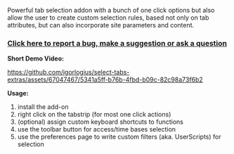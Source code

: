 Powerful tab selection addon with a bunch of one click options but also allow
the user to create custom selection rules, based not only on tab attributes, but
can also incorporate site parameters and content.

### [Click here to report a bug, make a suggestion or ask a question](https://github.com/igorlogius/igorlogius/issues/new/choose)

<b>Short Demo Video:</b>

https://github.com/igorlogius/select-tabs-extras/assets/67047467/5341a5ff-b76b-4fbd-b09c-82c98a73f6b2

<b>Usage:</b>
<ol>
  <li>install the add-on</li>
  <li>right click on the tabstrip (for most one click actions)</li>
  <li>(optional) assign custom keyboard shortcuts to functions</li>
  <li>use the toolbar button for access/time bases selection</li>
  <li>
    use the preferences page to write custom filters (aka. UserScripts) for
    selection
  </li>
</ol>
